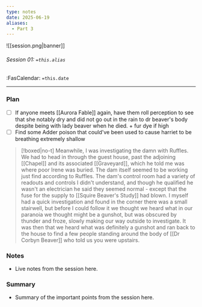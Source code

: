 ```yaml
---
type: notes
date: 2025-06-19
aliases:
  - Part 3
---
```


![[session.png|banner]]
###### Session 01: `=this.alias`
<span class="sub2">:FasCalendar: `=this.date`</span>
___

### Plan
- [ ] If anyone meets [[Aurora Fable]] again, have them roll perception to see that she notably dry and did not go out in the rain to dr beaver's body despite being with lady beaver when he died. + fur dye if high
- [ ] Find some Adder poison that could've been used to cause harriet to be breathing extremely shallow

> [!boxed|no-t]
> Meanwhile, I was investigating the damn with Ruffles. We had to head in through the guest house, past the adjoining [[Chapel]] and its associated [[Graveyard]], which he told me was where poor Irene was buried. The dam itself seemed to be working just find according to Ruffles. The dam's control room had a variety of readouts and controls I didn't understand, and though he qualified he wasn't an electrician he said they seemed normal - except that the fuse for the supply to [[Squire Beaver's Study]] had blown. I myself had a quick investigation and found in the corner there was a small stairwell, but before I could follow it we thought we heard what in our paranoia we thought might be a gunshot, but was obscured by thunder and froze, slowly making our way outside to investigate. It was then that we heard what was definitely a gunshot and ran back to the house to find a few people standing around the body of [[Dr Corbyn Beaver]] who told us you were upstairs.

### Notes
- Live notes from the session here.

### Summary
- Summary of the important points from the session here.


